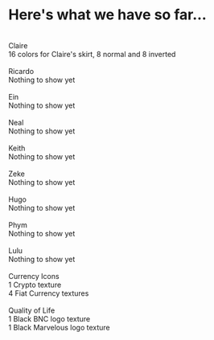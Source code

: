 # Here's what we have so far...
<br>
Claire<br>
  16 colors for Claire's skirt, 8 normal and 8 inverted<br>
<br>
Ricardo<br>
  Nothing to show yet<br>
<br>
Ein<br>
  Nothing to show yet<br>
<br>
Neal<br>
  Nothing to show yet<br>
<br>
Keith<br>
  Nothing to show yet<br>
<br>
Zeke<br>
  Nothing to show yet<br>
<br>
Hugo<br>
  Nothing to show yet<br>
<br>
Phym<br>
  Nothing to show yet<br>
<br>
Lulu<br>
  Nothing to show yet<br>
<br>
Currency Icons<br>
  1 Crypto texture<br>
  4 Fiat Currency textures<br>
  <br>
Quality of Life<br>
  1 Black BNC logo texture<br>
  1 Black Marvelous logo texture<br>

